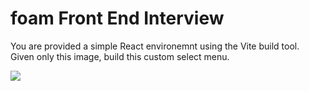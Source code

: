 # foam Front End Interview

You are provided a simple React environemnt using the Vite build tool. Given only this image, build this custom select menu.

![](https://drive.google.com/drive-viewer/AKGpihZZBydkoP0r1WSNmZ0v4kVhgDQDbF4oE7jBPcmW9cbNe6f1_oYfP8e8oCAtG_MiP5EF1eVUSwBM0idrntSthWfjDwyB8uM3sd4=w3416-h2118-rw-v1)